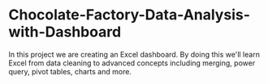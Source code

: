 # Chocolate-Factory-Data-Analysis-with-Dashboard
In this project we are creating an Excel dashboard. By doing this we'll learn Excel from data cleaning to advanced concepts including merging, power query, pivot tables, charts and more.
